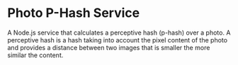 # Photo P-Hash Service

A Node.js service that calculates a perceptive hash (p-hash) over a photo. A perceptive hash is a hash taking into account the pixel content of the photo and provides a distance between two images that is smaller the more similar the content.
